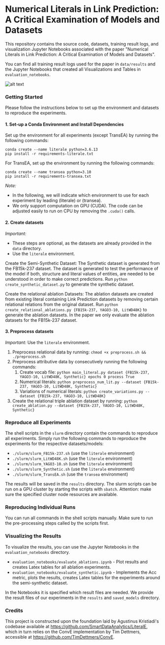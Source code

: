 # Numerical Literals in Link Prediction: A Critical Examination of Models and Datasets

This repository contains the source code, datasets, training result logs, and visualization Jupyter Notebooks 
associated with the paper "Numerical Literals in Link Prediction: A Critical Examination of Models and Datasets". 

You can find all training result logs used for the paper in `data/results` and the 
Jupyter Notebooks that created all Visualizations and Tables in `evaluation_notebooks`.

![alt text](https://anonymous.4open.science/api/repo/LiteralEvaluation-7545/file/data/tex/example_eiffel_tower.png)


### Getting Started
Please follow the instructions below to set up the environment and datasets to reproduce the experiments.

#### 1. Set-up a Conda Environment and Install Dependencies
Set up the environment for all experiments (except TransEA) by running the following commands:
```
conda create --name literale python=3.6.13
pip install -r requirements-literale.txt
```

For TransEA, set up the environment by running the following commands:
```
conda create --name transea python=3.10
pip install -r requirements-transea.txt
```

_Note:_  
* In the following, we will indicate which environment to use for each experiment by leading (literale) or (transea).
* We only support computation on GPU (CUDA). The code can be adjusted easily to run on CPU by removing the `.cuda()` calls.

#### 2. Create datasets 
_Important:_ 
* These steps are optional, as the datasets are already provided in the `data` directory.
* Use the `literale` environment.

Create the Semi-Synthetic Dataset: The Synthetic dataset is generated from the FB15k-237 dataset. 
The dataset is generated to test the performance of the model if both, 
structure and literal values of entities, are needed to be understood in order 
to make correct predictions. Run `python create_synthetic_dataset.py` to generate the synthetic dataset.

Create the relational ablation Datasets: The ablation datasets are created from existing literal containing Link 
Prediction datasets by removing certain relational relations from the original dataset. 
Run `python create_relational_ablations.py {FB15k-237, YAGO3-10, LitWD48K}` to generate the ablation datasets. 
In the paper we only evaluate the ablation datasets for the FB15k-237 dataset.

#### 3. Preprocess datasets 
_Important:_ Use the `literale` environment.
1. Preprocess relational data by running: `chmod +x preprocess.sh && ./preprocess.sh`
2. Preprocess attributive data by consecutively running the following commands:
    1. Create vocab file: `python main_literal.py dataset {FB15k-237, YAGO3-10, LitWD48K, Synthetic} epochs 0 process True`
    2. Numerical literals: `python preprocess_num_lit.py --dataset {FB15k-237, YAGO3-10, LitWD48K, Synthetic}`
    3. Variations of numerical literals: `python create_variations.py --dataset {FB15k-237, YAGO3-10, LitWD48K}`
3. Create the relational triple ablation dataset by running: `python create_ablation.py --dataset {FB15k-237, YAGO3-10, LitWD48K, Synthetic}`
   

### Reproduce all Experiments
The shell scripts in the `slurm` directory contain the commands to reproduce all experiments. Simply run the following
commands to reproduce the experiments for the respective datasets/models:
* `./slurm/slurm_FB15k-237.sh` (use the `literale` environment)
* `./slurm/slurm_LitWD48K.sh` (use the `literale` environment)
* `./slurm/slurm_YAGO3-10.sh` (use the `literale` environment)
* `./slurm/slurm_Synthetic.sh` (use the `literale` environment)
* `./slurm/slurm_TransEA.sh` (use the `transea` environment)

The results will be saved in the `results` directory. The slurm scripts can be run on a GPU cluster by starting the 
scripts with `sbatch`. Attention: make sure the specified cluster node resources are available.


### Reproducing Individual Runs
You can run all commands in the shell scripts manually. Make sure to run the pre-processing steps called by the scripts first.


### Visualizing the Results
To visualize the results, you can use the Jupyter Notebooks in the `evaluation_notebooks` directory.
* `evaluation_notebooks/evaluate_ablations.ipynb` - Plot results and creates Latex tables for all ablation experiments.
* `evaluation_notebooks/evaluate_synthetic.ipynb` - Implements the Acc metric, plots the results, creates Latex tables for the experiments around the semi-synthetic dataset.

In the Notebooks it is specified which result files are needed. We provide the result files of our experiments in the `results` and `saved_models` directory.


### Credits

This project is constructed upon the foundation laid by Agustinus Kristiadi's codebase 
available at <https://github.com/SmartDataAnalytics/LiteralE>, which in turn relies on the ConvE implementation 
by Tim Dettmers, accessible at <https://github.com/TimDettmers/ConvE>.